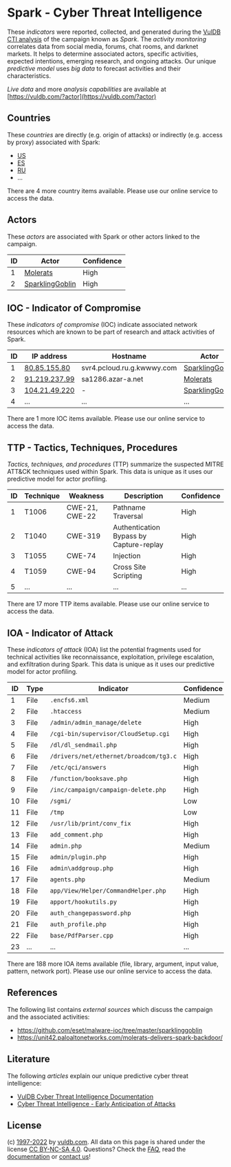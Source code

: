 # Spark - Cyber Threat Intelligence

These _indicators_ were reported, collected, and generated during the [VulDB CTI analysis](https://vuldb.com/?kb.cti) of the campaign known as _Spark_. The _activity monitoring_ correlates data from social media, forums, chat rooms, and darknet markets. It helps to determine associated actors, specific activities, expected intentions, emerging research, and ongoing attacks. Our unique _predictive model_ uses _big data_ to forecast activities and their characteristics.

_Live data_ and more _analysis capabilities_ are available at [https://vuldb.com/?actor](https://vuldb.com/?actor)

## Countries

These _countries_ are directly (e.g. origin of attacks) or indirectly (e.g. access by proxy) associated with Spark:

* [US](https://vuldb.com/?country.us)
* [ES](https://vuldb.com/?country.es)
* [RU](https://vuldb.com/?country.ru)
* ...

There are 4 more country items available. Please use our online service to access the data.

## Actors

These _actors_ are associated with Spark or other actors linked to the campaign.

ID | Actor | Confidence
-- | ----- | ----------
1 | [Molerats](https://vuldb.com/?actor.molerats) | High
2 | [SparklingGoblin](https://vuldb.com/?actor.sparklinggoblin) | High

## IOC - Indicator of Compromise

These _indicators of compromise_ (IOC) indicate associated network resources which are known to be part of research and attack activities of Spark.

ID | IP address | Hostname | Actor | Confidence
-- | ---------- | -------- | ----- | ----------
1 | [80.85.155.80](https://vuldb.com/?ip.80.85.155.80) | svr4.pcloud.ru.g.kwwwy.com | [SparklingGoblin](https://vuldb.com/?actor.sparklinggoblin) | High
2 | [91.219.237.99](https://vuldb.com/?ip.91.219.237.99) | sa1286.azar-a.net | [Molerats](https://vuldb.com/?actor.molerats) | High
3 | [104.21.49.220](https://vuldb.com/?ip.104.21.49.220) | - | [SparklingGoblin](https://vuldb.com/?actor.sparklinggoblin) | High
4 | ... | ... | ... | ...

There are 1 more IOC items available. Please use our online service to access the data.

## TTP - Tactics, Techniques, Procedures

_Tactics, techniques, and procedures_ (TTP) summarize the suspected MITRE ATT&CK techniques used within Spark. This data is unique as it uses our predictive model for actor profiling.

ID | Technique | Weakness | Description | Confidence
-- | --------- | -------- | ----------- | ----------
1 | T1006 | CWE-21, CWE-22 | Pathname Traversal | High
2 | T1040 | CWE-319 | Authentication Bypass by Capture-replay | High
3 | T1055 | CWE-74 | Injection | High
4 | T1059 | CWE-94 | Cross Site Scripting | High
5 | ... | ... | ... | ...

There are 17 more TTP items available. Please use our online service to access the data.

## IOA - Indicator of Attack

These _indicators of attack_ (IOA) list the potential fragments used for technical activities like reconnaissance, exploitation, privilege escalation, and exfiltration during Spark. This data is unique as it uses our predictive model for actor profiling.

ID | Type | Indicator | Confidence
-- | ---- | --------- | ----------
1 | File | `.encfs6.xml` | Medium
2 | File | `.htaccess` | Medium
3 | File | `/admin/admin_manage/delete` | High
4 | File | `/cgi-bin/supervisor/CloudSetup.cgi` | High
5 | File | `/dl/dl_sendmail.php` | High
6 | File | `/drivers/net/ethernet/broadcom/tg3.c` | High
7 | File | `/etc/qci/answers` | High
8 | File | `/function/booksave.php` | High
9 | File | `/inc/campaign/campaign-delete.php` | High
10 | File | `/sgmi/` | Low
11 | File | `/tmp` | Low
12 | File | `/usr/lib/print/conv_fix` | High
13 | File | `add_comment.php` | High
14 | File | `admin.php` | Medium
15 | File | `admin/plugin.php` | High
16 | File | `admin\addgroup.php` | High
17 | File | `agents.php` | Medium
18 | File | `app/View/Helper/CommandHelper.php` | High
19 | File | `apport/hookutils.py` | High
20 | File | `auth_changepassword.php` | High
21 | File | `auth_profile.php` | High
22 | File | `base/PdfParser.cpp` | High
23 | ... | ... | ...

There are 188 more IOA items available (file, library, argument, input value, pattern, network port). Please use our online service to access the data.

## References

The following list contains _external sources_ which discuss the campaign and the associated activities:

* https://github.com/eset/malware-ioc/tree/master/sparklinggoblin
* https://unit42.paloaltonetworks.com/molerats-delivers-spark-backdoor/

## Literature

The following _articles_ explain our unique predictive cyber threat intelligence:

* [VulDB Cyber Threat Intelligence Documentation](https://vuldb.com/?kb.cti)
* [Cyber Threat Intelligence - Early Anticipation of Attacks](https://www.scip.ch/en/?labs.20201022)

## License

(c) [1997-2022](https://vuldb.com/?kb.changelog) by [vuldb.com](https://vuldb.com/?kb.about). All data on this page is shared under the license [CC BY-NC-SA 4.0](https://creativecommons.org/licenses/by-nc-sa/4.0/). Questions? Check the [FAQ](https://vuldb.com/?kb.faq), read the [documentation](https://vuldb.com/?kb) or [contact us](https://vuldb.com/?contact)!
